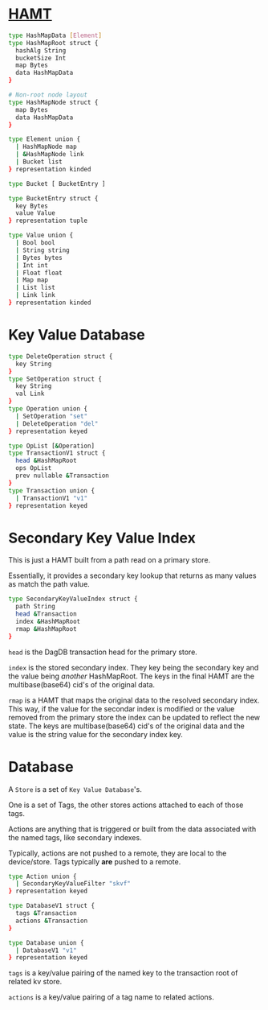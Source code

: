 # [HAMT](https://github.com/ipld/specs/blob/master/data-structures/hashmap.md)

```sh
type HashMapData [Element]
type HashMapRoot struct {
  hashAlg String
  bucketSize Int
  map Bytes
  data HashMapData
}

# Non-root node layout
type HashMapNode struct {
  map Bytes
  data HashMapData
}

type Element union {
  | HashMapNode map
  | &HashMapNode link
  | Bucket list
} representation kinded

type Bucket [ BucketEntry ]

type BucketEntry struct {
  key Bytes
  value Value
} representation tuple

type Value union {
  | Bool bool
  | String string
  | Bytes bytes
  | Int int
  | Float float
  | Map map
  | List list
  | Link link
} representation kinded
```

# Key Value Database

```sh
type DeleteOperation struct {
  key String
}
type SetOperation struct {
  key String
  val Link
}
type Operation union {
  | SetOperation "set"
  | DeleteOperation "del"
} representation keyed

type OpList [&Operation]
type TransactionV1 struct {
  head &HashMapRoot
  ops OpList
  prev nullable &Transaction
}
type Transaction union {
  | TransactionV1 "v1"
} representation keyed
```

# Secondary Key Value Index

This is just a HAMT built from a path read on a primary store.

Essentially, it provides a secondary key lookup that returns as many
values as match the path value.

```sh
type SecondaryKeyValueIndex struct {
  path String
  head &Transaction
  index &HashMapRoot
  rmap &HashMapRoot
}
```

`head` is the DagDB transaction head for the primary store.

`index` is the stored secondary index. They key being the secondary
key and the value being *another* HashMapRoot. The keys in the final
HAMT are the multibase(base64) cid's of the original data.

`rmap` is a HAMT that maps the original data to the resolved secondary
index. This way, if the value for the secondar index is modified or the
value removed from the primary store the index can be updated to reflect
the new state. The keys are multibase(base64) cid's of the original data
and the value is the string value for the secondary index key.

# Database

A `Store` is a set of `Key Value Database`'s.

One is a set of Tags, the other stores actions
attached to each of those tags.

Actions are anything that is triggered or built
from the data associated with the named tags, like
secondary indexes.

Typically, actions are not pushed to a remote, they are local
to the device/store. Tags typically **are** pushed to a remote.

```sh
type Action union {
  | SecondaryKeyValueFilter "skvf"
} representation keyed

type DatabaseV1 struct {
  tags &Transaction
  actions &Transaction
}

type Database union {
  | DatabaseV1 "v1"
} representation keyed
```

`tags` is a key/value pairing of the named key to the
transaction root of related kv store.

`actions` is a key/value pairing of a tag name to
related actions.

